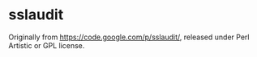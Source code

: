 sslaudit
========

Originally from https://code.google.com/p/sslaudit/, released under Perl Artistic or GPL license.
